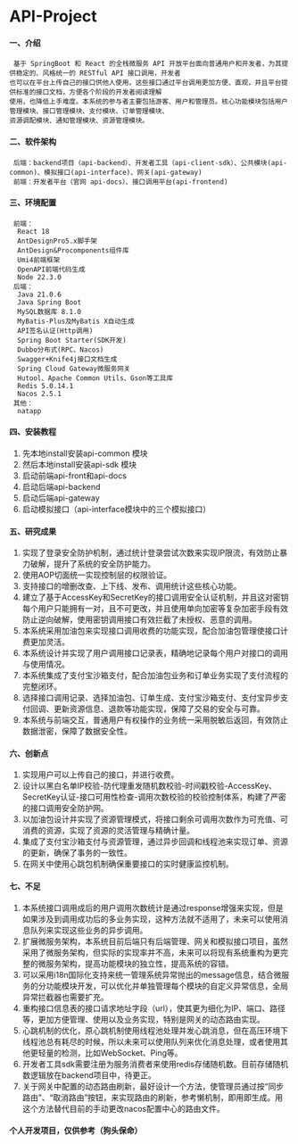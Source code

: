 # API-Project

#### 一、介绍
```
 基于 SpringBoot 和 React 的全栈微服务 API 开放平台面向普通用户和开发者，为其提供稳定的、风格统一的 RESTful API 接口调用，开发者
也可以在平台上传自己的接口供他人使用，这些接口通过平台调用更加方便、直观，并且平台提供标准的接口文档，方便各个阶段的开发者阅读理解
使用，也降低上手难度。本系统的参与者主要包括游客、用户和管理员。核心功能模块包括用户管理模块、接口管理模块、支付模块、订单管理模块、
资源调配模块、通知管理模块、资源管理模块。
```

#### 二、软件架构
```
 后端：backend项目（api-backend）、开发者工具（api-client-sdk）、公共模块(api-common)、模拟接口(api-interface)、网关(api-gateway)
 前端：开发者平台（官网 api-docs）、接口调用平台(api-frontend)
```

#### 三、环境配置
```
 前端：  
  React 18  
  AntDesignPro5.x脚手架  
  AntDesign&Procomponents组件库  
  Umi4前端框架  
  OpenAPI前端代码生成  
  Node 22.3.0  
 后端：  
  Java 21.0.6  
  Java Spring Boot  
  MySQL数据库 8.1.0  
  MyBatis-Plus及MyBatis X自动生成  
  API签名认证(Http调用)  
  Spring Boot Starter(SDK开发)  
  Dubbo分布式(RPC、Nacos)  
  Swagger+Knife4j接口文档生成  
  Spring Cloud Gateway微服务网关  
  Hutool、Apache Common Utils、Gson等工具库  
  Redis 5.0.14.1  
  Nacos 2.5.1  
 其他：  
  natapp  
```
 
#### 四、安装教程
 1. 先本地install安装api-common 模块  
 2. 然后本地install安装api-sdk 模块  
 3. 启动前端api-front和api-docs  
 4. 启动后端api-backend  
 5. 启动后端api-gateway  
 6. 启动模拟接口（api-interface模块中的三个模拟接口）  

#### 五、研究成果  
 1. 实现了登录安全防护机制，通过统计登录尝试次数来实现IP限流，有效防止暴力破解，提升了系统的安全防护能力。  
 2. 使用AOP切面统一实现控制层的权限验证。  
 3. 支持接口的增删改查、上下线、发布、调用统计这些核心功能。 
 4. 建立了基于AccessKey和SecretKey的接口调用安全认证机制，并且这对密钥每个用户只能拥有一对，且不可更改，并且使用单向加密等复杂加密手段有效防止逆向破解，使用密钥调用接口有效拦截了未授权、恶意的调用。
 5. 本系统采用加油包来实现接口调用收费的功能实现，配合加油包管理使接口计费更加灵活。
 6. 本系统设计并实现了用户调用接口记录表，精确地记录每个用户对接口的调用与使用情况。
 7. 本系统集成了支付宝沙箱支付，配合加油包业务和订单业务实现了支付流程的完整闭环。
 8. 选择接口调用记录、选择加油包、订单生成、支付宝沙箱支付、支付宝异步支付回调、更新资源信息、退款等功能实现，保障了交易的安全与可靠。
 9. 本系统与前端交互，普通用户有权操作的业务统一采用脱敏后返回，有效防止数据泄密，保障了数据安全性。

#### 六、创新点  
 1. 实现用户可以上传自己的接口，并进行收费。  
 2. 设计以黑白名单IP校验-防代理重发随机数校验-时间戳校验-AccessKey、SecretKey认证-接口可用性检查-调用次数校验的校验控制体系，构建了严密的接口调用安全防护网。
 3. 以加油包设计并实现了资源管理模式，将接口剩余可调用次数作为可充值、可消费的资源，实现了资源的灵活管理与精确计量。
 4. 集成了支付宝沙箱支付与资源管理，通过异步回调和线程池来实现订单、资源的更新，确保了事务的一致性。
 5. 在网关中使用心跳包机制确保重要接口的实时健康监控机制。

#### 七、不足
 1. 本系统接口调用成后的用户调用次数统计是通过response增强来实现，但是如果涉及到调用成功后的多业务实现，这种方法就不适用了，未来可以使用消息队列来实现这些业务的异步调用。
 2. 扩展微服务架构，本系统目前后端只有后端管理、网关和模拟接口项目，虽然采用了微服务架构，但实际的实现率并不高，未来可以将现有系统重构为更完整的微服务架构，提高功能模块的独立性，提高系统的容错。
 3. 可以采用i18n国际化支持来统一管理系统异常抛出的message信息，结合微服务的分功能模块开发，可以优化并单独管理每个模块的自定义异常信息，全局异常拦截器也需要扩充。
 4. 重构接口信息表的接口请求地址字段（url），使其更为细化为IP、端口、路径等，更加方便管理、使用以及业务实现，特别是网关的动态路由实现。
 5. 心跳机制的优化，原心跳机制使用线程池处理并发心跳消息，但在高压环境下线程池总有耗尽的时候，所以未来可以使用队列来优化消息处理，或者使用其他更轻量的检测，比如WebSocket、Ping等。
 6. 开发者工具sdk需要注册为服务消费者来使用redis存储随机数。目前存储随机数逻辑放在backend项目中，待更正。
 7. 关于网关中配置的动态路由刷新，最好设计一个方法，使管理员通过按“同步路由”、“取消路由”按钮，来实现路由的刷新，参考懒机制，即用即生成。用这个方法替代目前的手动更改nacos配置中心的路由文件。

#### 个人开发项目，仅供参考（狗头保命）
